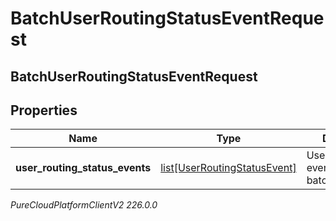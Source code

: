 # BatchUserRoutingStatusEventRequest

## BatchUserRoutingStatusEventRequest

## Properties

|Name | Type | Description | Notes|
|------------ | ------------- | ------------- | -------------|
| **user_routing_status_events** | [list[UserRoutingStatusEvent]](UserRoutingStatusEvent) | UserRoutingStatus events for this batch | [optional] |



_PureCloudPlatformClientV2 226.0.0_
